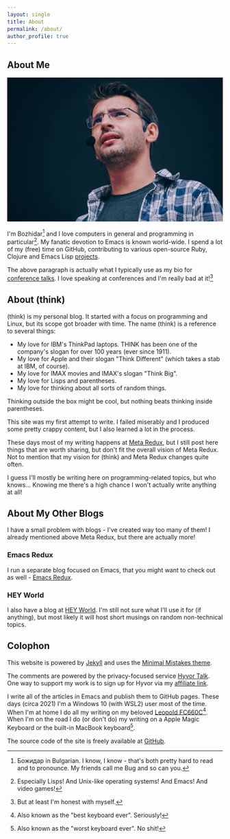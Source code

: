 ```yaml
---
layout: single
title: About
permalink: /about/
author_profile: true
---
```


## About Me

![Bozhidar](/assets/images/bozhidar_presenting1.jpg)

I'm Bozhidar[^1] and I love computers in general and programming in
particular[^2]. My fanatic devotion to Emacs is known
world-wide. I spend a lot of my (free) time on GitHub, contributing
to various open-source Ruby, Clojure and Emacs Lisp [projects](/projects/).

The above paragraph is actually what I typically use as my bio for
[conference talks](/presentations/). I love speaking at conferences
and I'm really bad at it![^3]

## About (think)

(think) is my personal blog. It started with a focus on programming and Linux,
but its scope got broader with time. The name (think) is a reference to several things:

- My love for IBM's ThinkPad laptops. THINK has been one of the company's slogan for over 100 years (ever since 1911).
- My love for Apple and their slogan "Think Different" (which takes a stab at IBM, of course).
- My love for IMAX movies and IMAX's slogan "Think Big".
- My love for Lisps and parentheses.
- My love for thinking about all sorts of random things.

Thinking outside the box might be cool, but nothing beats thinking inside parentheses.

This site was my first attempt to write. I failed miserably and I produced some pretty
crappy content, but I also learned a lot in the process.

These days most of my writing happens at [Meta Redux](https://metaredux.com), but
I still post here things that are worth sharing, but don't fit the overall
vision of Meta Redux. Not to mention that my vision for (think) and Meta Redux
changes quite often.

I guess I'll mostly be writing here on programming-related topics, but who knows...
Knowing me there's a high chance I won't actually write anything at all!

## About My Other Blogs

I have a small problem with blogs - I've created way too many of them!
I already mentioned above Meta Redux, but there are actually more!

### Emacs Redux

I run a separate blog focused on Emacs, that you might want to check
out as well - [Emacs Redux](http://emacsredux.com).

### HEY World

I also have a blog at [HEY World](https://world.hey.com/bozhidar).
I'm still not sure what I'll use it for (if anything), but most likely it
will host short musings on random non-technical topics.

## Colophon

This website is powered by [Jekyll](https://jekyllrb.com/) and uses
the [Minimal Mistakes theme](https://github.com/mmistakes/minimal-mistakes).

The comments are powered by the privacy-focused service [Hyvor Talk](https://talk.hyvor.com).
One way to support my work is to sign up for Hyvor via my [affiliate link](https://talk.hyvor.com?aff=14023).

I write all of the articles in Emacs and publish them to GitHub
pages. These days (circa 2021) I'm a Windows 10 (with WSL2) user most of the time.  When I'm at home
I do all my writing on my beloved [Leopold
FC660C](https://deskthority.net/wiki/Leopold_FC660C)[^4].  When I'm on
the road I do (or don't do) my writing on a Apple Magic Keyboard or
the built-in MacBook keyboard[^5].

The source code of the site is freely available at [GitHub](https://github.com/bbatsov/think.batsov.com).

[^1]: Божидар in Bulgarian. I know, I know - that's both pretty hard to read and to pronounce. My friends call me Bug and so can you.
[^2]: Especially Lisps! And Unix-like operating systems! And Emacs! And video games!
[^3]: But at least I'm honest with myself.
[^4]: Also known as the "best keyboard ever". Seriously!
[^5]: Also known as the "worst keyboard ever". No shit!
